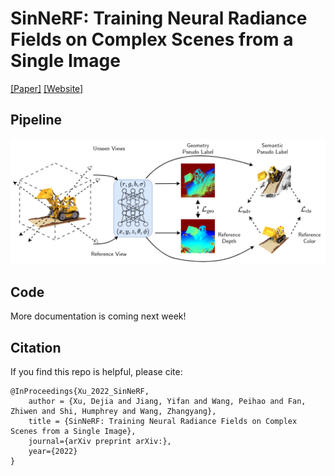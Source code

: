 # SinNeRF: Training Neural Radiance Fields on Complex Scenes from a Single Image

[[Paper]]() [[Website]](https://ir1d.github.io/SinNeRF/)

## Pipeline

![](./docs/static/media/SinNeRF.drawio.dafbaf215735d107d9eb.png)

## Code

More documentation is coming next week!

## Citation

If you find this repo is helpful, please cite:

```
@InProceedings{Xu_2022_SinNeRF,
    author = {Xu, Dejia and Jiang, Yifan and Wang, Peihao and Fan, Zhiwen and Shi, Humphrey and Wang, Zhangyang},
    title = {SinNeRF: Training Neural Radiance Fields on Complex Scenes from a Single Image},
    journal={arXiv preprint arXiv:},
    year={2022}
}
```
